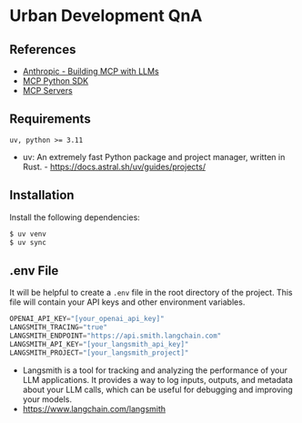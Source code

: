 # Urban Development QnA

## References

* [Anthropic - Building MCP with LLMs](https://modelcontextprotocol.io/tutorials/building-mcp-with-llms)
* [MCP Python SDK](https://github.com/modelcontextprotocol/python-sdk)
* [MCP Servers](https://github.com/modelcontextprotocol/servers)

## Requirements

```
uv, python >= 3.11 
```

* uv: An extremely fast Python package and project manager, written in Rust. - https://docs.astral.sh/uv/guides/projects/

## Installation

Install the following dependencies:

```bash
$ uv venv
$ uv sync
``` 

## .env File

It will be helpful to create a `.env` file in the root directory of the project. This file will contain your API keys and other environment variables.

```python
OPENAI_API_KEY="[your_openai_api_key]"
LANGSMITH_TRACING="true"
LANGSMITH_ENDPOINT="https://api.smith.langchain.com"
LANGSMITH_API_KEY="[your_langsmith_api_key]"
LANGSMITH_PROJECT="[your_langsmith_project]"
```

* Langsmith is a tool for tracking and analyzing the performance of your LLM applications. It provides a way to log inputs, outputs, and metadata about your LLM calls, which can be useful for debugging and improving your models.
* https://www.langchain.com/langsmith